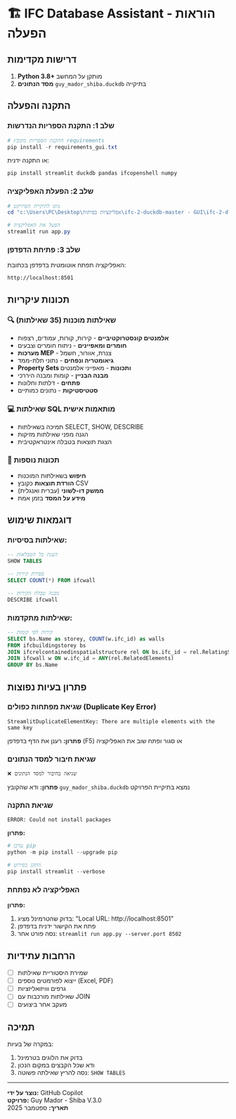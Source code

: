 # 🏗️ IFC Database Assistant - הוראות הפעלה

## דרישות מקדימות

1. **Python 3.8+** מותקן על המחשב
2. **מסד הנתונים** `guy_mador_shiba.duckdb` בתיקייה

## התקנה והפעלה

### שלב 1: התקנת הספריות הנדרשות

```powershell
# התקנת הספריות מקובץ requirements
pip install -r requirements_gui.txt
```

או התקנה ידנית:
```powershell
pip install streamlit duckdb pandas ifcopenshell numpy
```

### שלב 2: הפעלת האפליקציה

```powershell
# נווט לתיקיית הפרויקט
cd "c:\Users\PC\Desktop\אפליקציות בפיתוח\ifc-2-duckdb-master - GUI\ifc-2-duckdb-master"

# הפעל את האפליקציה
streamlit run app.py
```

### שלב 3: פתיחת הדפדפן

האפליקציה תפתח אוטומטית בדפדפן בכתובת:
```
http://localhost:8501
```

## תכונות עיקריות

### 🔍 שאילתות מוכנות (35 שאילתות)
- **אלמנטים קונסטרוקטיביים** - קירות, קורות, עמודים, רצפות
- **חומרים ומאפיינים** - ניתוח חומרים וצבעים
- **מערכות MEP** - צנרת, אוורור, חשמל
- **גיאומטריה ונפחים** - נתוני תלת-ממד
- **Property Sets ותכונות** - מאפייני אלמנטים
- **מבנה הבניין** - קומות ומבנה היררכי
- **פתחים** - דלתות וחלונות
- **סטטיסטיקות** - נתונים כמותיים

### 💻 שאילתות SQL מותאמות אישית
- תמיכה בשאילתות SELECT, SHOW, DESCRIBE
- הגנה מפני שאילתות מזיקות
- הצגת תוצאות בטבלה אינטראקטיבית

### 🔄 תכונות נוספות
- **חיפוש** בשאילתות המוכנות
- **הורדת תוצאות** כקובץ CSV
- **ממשק דו-לשוני** (עברית ואנגלית)
- **מידע על המסד** בזמן אמת

## דוגמאות שימוש

### שאילתות בסיסיות:
```sql
-- הצגת כל הטבלאות
SHOW TABLES

-- ספירת קירות
SELECT COUNT(*) FROM ifcwall

-- מבנה טבלת הקירות
DESCRIBE ifcwall
```

### שאילתות מתקדמות:
```sql
-- קירות לפי קומות
SELECT bs.Name as storey, COUNT(w.ifc_id) as walls
FROM ifcbuildingstorey bs
JOIN ifcrelcontainedinspatialstructure rel ON bs.ifc_id = rel.RelatingStructure
JOIN ifcwall w ON w.ifc_id = ANY(rel.RelatedElements)
GROUP BY bs.Name
```

## פתרון בעיות נפוצות

### שגיאת מפתחות כפולים (Duplicate Key Error)
```
StreamlitDuplicateElementKey: There are multiple elements with the same key
```
**פתרון:** רענן את הדף בדפדפן (F5) או סגור ופתח שוב את האפליקציה

### שגיאת חיבור למסד הנתונים
```
❌ שגיאה בחיבור למסד הנתונים
```
**פתרון:** ודא שהקובץ `guy_mador_shiba.duckdb` נמצא בתיקיית הפרויקט

### שגיאת התקנה
```
ERROR: Could not install packages
```
**פתרון:** 
```powershell
# עדכן pip
python -m pip install --upgrade pip

# התקן בפירוט
pip install streamlit --verbose
```

### האפליקציה לא נפתחת
**פתרון:**
1. בדוק שהטרמינל מציג: "Local URL: http://localhost:8501"
2. פתח את הקישור ידנית בדפדפן
3. נסה פורט אחר: `streamlit run app.py --server.port 8502`

## הרחבות עתידיות

- [ ] שמירת היסטוריית שאילתות
- [ ] ייצוא לפורמטים נוספים (Excel, PDF)
- [ ] גרפים ווויזואליזציות
- [ ] שאילתות מורכבות עם JOIN
- [ ] מעקב אחר ביצועים

## תמיכה

במקרה של בעיות:
1. בדוק את הלוגים בטרמינל
2. ודא שכל הקבצים במקום הנכון
3. נסה להריץ שאילתה פשוטה: `SHOW TABLES`

---

**נוצר על ידי:** GitHub Copilot  
**פרויקט:** Guy Mador - Shiba V.3.0  
**תאריך:** ספטמבר 2025